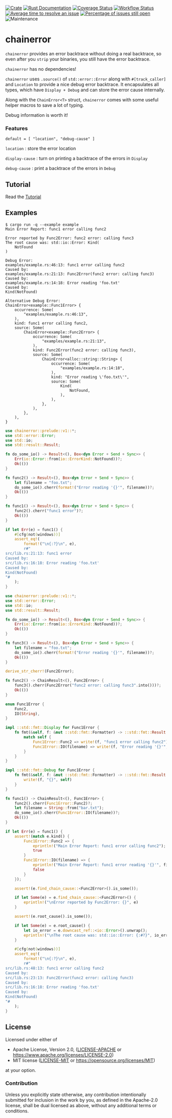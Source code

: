 [![Crate](https://img.shields.io/crates/v/chainerror.svg)](https://crates.io/crates/chainerror)
[![Rust Documentation](https://img.shields.io/badge/api-rustdoc-blue.svg)](https://docs.rs/chainerror/)
[![Coverage Status](https://coveralls.io/repos/github/haraldh/chainerror/badge.svg?branch=master)](https://coveralls.io/github/haraldh/chainerror?branch=master)
[![Workflow Status](https://github.com/haraldh/chainerror/workflows/Rust/badge.svg)](https://github.com/haraldh/chainerror/actions?query=workflow%3A%22Rust%22)
[![Average time to resolve an issue](https://isitmaintained.com/badge/resolution/haraldh/chainerror.svg)](https://isitmaintained.com/project/haraldh/chainerror "Average time to resolve an issue")
[![Percentage of issues still open](https://isitmaintained.com/badge/open/haraldh/chainerror.svg)](https://isitmaintained.com/project/haraldh/chainerror "Percentage of issues still open")
![Maintenance](https://img.shields.io/badge/maintenance-activly--developed-brightgreen.svg)

# chainerror

`chainerror` provides an error backtrace without doing a real backtrace, so even after you `strip` your
binaries, you still have the error backtrace.

`chainerror` has no dependencies!

`chainerror` uses `.source()` of `std::error::Error` along with `#[track_caller]` and `Location` to provide a nice debug error backtrace.
It encapsulates all types, which have `Display + Debug` and can store the error cause internally.

Along with the `ChainError<T>` struct, `chainerror` comes with some useful helper macros to save a lot of typing.

Debug information is worth it!

### Features

`default = [ "location", "debug-cause" ]`

`location`
: store the error location

`display-cause`
: turn on printing a backtrace of the errors in `Display`

`debug-cause`
: print a backtrace of the errors in `Debug`


## Tutorial

Read the [Tutorial](https://haraldh.github.io/chainerror/tutorial1.html)

## Examples

```console
$ cargo run -q --example example
Main Error Report: func1 error calling func2

Error reported by Func2Error: func2 error: calling func3
The root cause was: std::io::Error: Kind(
    NotFound
)

Debug Error:
examples/example.rs:46:13: func1 error calling func2
Caused by:
examples/example.rs:21:13: Func2Error(func2 error: calling func3)
Caused by:
examples/example.rs:14:18: Error reading 'foo.txt'
Caused by:
Kind(NotFound)

Alternative Debug Error:
ChainError<example::Func1Error> {
    occurrence: Some(
        "examples/example.rs:46:13",
    ),
    kind: func1 error calling func2,
    source: Some(
        ChainError<example::Func2Error> {
            occurrence: Some(
                "examples/example.rs:21:13",
            ),
            kind: Func2Error(func2 error: calling func3),
            source: Some(
                ChainError<alloc::string::String> {
                    occurrence: Some(
                        "examples/example.rs:14:18",
                    ),
                    kind: "Error reading \'foo.txt\'",
                    source: Some(
                        Kind(
                            NotFound,
                        ),
                    ),
                },
            ),
        },
    ),
}
```

```rust
use chainerror::prelude::v1::*;
use std::error::Error;
use std::io;
use std::result::Result;

fn do_some_io() -> Result<(), Box<dyn Error + Send + Sync>> {
    Err(io::Error::from(io::ErrorKind::NotFound))?;
    Ok(())
}

fn func2() -> Result<(), Box<dyn Error + Send + Sync>> {
    let filename = "foo.txt";
    do_some_io().cherr(format!("Error reading '{}'", filename))?;
    Ok(())
}

fn func1() -> Result<(), Box<dyn Error + Send + Sync>> {
    func2().cherr("func1 error")?;
    Ok(())
}

if let Err(e) = func1() {
    #[cfg(not(windows))]
    assert_eq!(
        format!("\n{:?}\n", e),
        r#"
src/lib.rs:21:13: func1 error
Caused by:
src/lib.rs:16:18: Error reading 'foo.txt'
Caused by:
Kind(NotFound)
"#
    );
}
```


```rust
use chainerror::prelude::v1::*;
use std::error::Error;
use std::io;
use std::result::Result;

fn do_some_io() -> Result<(), Box<dyn Error + Send + Sync>> {
    Err(io::Error::from(io::ErrorKind::NotFound))?;
    Ok(())
}

fn func3() -> Result<(), Box<dyn Error + Send + Sync>> {
    let filename = "foo.txt";
    do_some_io().cherr(format!("Error reading '{}'", filename))?;
    Ok(())
}

derive_str_cherr!(Func2Error);

fn func2() -> ChainResult<(), Func2Error> {
    func3().cherr(Func2Error("func2 error: calling func3".into()))?;
    Ok(())
}

enum Func1Error {
    Func2,
    IO(String),
}

impl ::std::fmt::Display for Func1Error {
    fn fmt(&self, f: &mut ::std::fmt::Formatter) -> ::std::fmt::Result {
        match self {
            Func1Error::Func2 => write!(f, "func1 error calling func2"),
            Func1Error::IO(filename) => write!(f, "Error reading '{}'", filename),
        }
    }
}

impl ::std::fmt::Debug for Func1Error {
    fn fmt(&self, f: &mut ::std::fmt::Formatter) -> ::std::fmt::Result {
        write!(f, "{}", self)
    }
}

fn func1() -> ChainResult<(), Func1Error> {
    func2().cherr(Func1Error::Func2)?;
    let filename = String::from("bar.txt");
    do_some_io().cherr(Func1Error::IO(filename))?;
    Ok(())
}

if let Err(e) = func1() {
    assert!(match e.kind() {
        Func1Error::Func2 => {
            eprintln!("Main Error Report: func1 error calling func2");
            true
        }
        Func1Error::IO(filename) => {
            eprintln!("Main Error Report: func1 error reading '{}'", filename);
            false
        }
    });

    assert!(e.find_chain_cause::<Func2Error>().is_some());

    if let Some(e) = e.find_chain_cause::<Func2Error>() {
        eprintln!("\nError reported by Func2Error: {}", e)
    }

    assert!(e.root_cause().is_some());

    if let Some(e) = e.root_cause() {
        let io_error = e.downcast_ref::<io::Error>().unwrap();
        eprintln!("\nThe root cause was: std::io::Error: {:#?}", io_error);
    }

    #[cfg(not(windows))]
    assert_eq!(
        format!("\n{:?}\n", e),
        r#"
src/lib.rs:48:13: func1 error calling func2
Caused by:
src/lib.rs:23:13: Func2Error(func2 error: calling func3)
Caused by:
src/lib.rs:16:18: Error reading 'foo.txt'
Caused by:
Kind(NotFound)
"#
    );
}
```

## License

Licensed under either of

* Apache License, Version 2.0, ([LICENSE-APACHE](LICENSE-APACHE) or https://www.apache.org/licenses/LICENSE-2.0)
* MIT license ([LICENSE-MIT](LICENSE-MIT) or https://opensource.org/licenses/MIT)

at your option.

### Contribution

Unless you explicitly state otherwise, any contribution intentionally
submitted for inclusion in the work by you, as defined in the Apache-2.0
license, shall be dual licensed as above, without any additional terms or
conditions.

